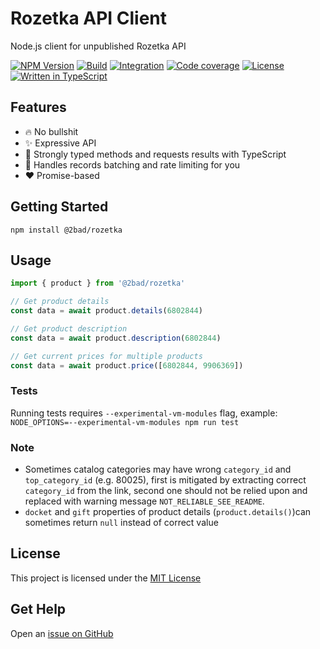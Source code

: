 # Rozetka API Client

Node.js client for unpublished Rozetka API

[![NPM Version](https://img.shields.io/npm/v/@2bad/rozetka)](https://www.npmjs.com/package/@2bad/rozetka)
[![Build](https://github.com/2BAD/rozetka/actions/workflows/build.yml/badge.svg)](https://github.com/2BAD/rozetka/actions/workflows/build.yml)
[![Integration](https://github.com/2BAD/rozetka/actions/workflows/integration.yml/badge.svg)](https://github.com/2BAD/rozetka/actions/workflows/integration.yml)
[![Code coverage](https://img.shields.io/codecov/c/github/2BAD/rozetka)](https://codecov.io/gh/2BAD/rozetka)
[![License](https://img.shields.io/npm/l/@2bad/rozetka)](https://www.npmjs.com/package/@2bad/rozetka)
[![Written in TypeScript](https://img.shields.io/github/languages/top/2BAD/rozetka)](https://github.com/2BAD/rozetka/search?l=typescript)

## Features

- 🔥 No bullshit
- ✨ Expressive API
- 💪 Strongly typed methods and requests results with TypeScript
- 🚀 Handles records batching and rate limiting for you
- ❤️ Promise-based

## Getting Started

```console
npm install @2bad/rozetka
```

## Usage

```typescript
import { product } from '@2bad/rozetka'

// Get product details
const data = await product.details(6802844)

// Get product description
const data = await product.description(6802844)

// Get current prices for multiple products
const data = await product.price([6802844, 9906369])
```

### Tests

Running tests requires `--experimental-vm-modules` flag, example: `NODE_OPTIONS=--experimental-vm-modules npm run test`

### Note

- Sometimes catalog categories may have wrong `category_id` and `top_category_id` (e.g. 80025), first is mitigated by extracting correct `category_id` from the link, second one should not be relied upon and replaced with warning message `NOT_RELIABLE_SEE_README`.
- `docket` and `gift` properties of product details (`product.details()`)can sometimes return `null` instead of correct value

## License

This project is licensed under the [MIT License](https://github.com/2BAD/rozetka/blob/main/LICENSE)

## Get Help

Open an [issue on GitHub](https://github.com/2bad/rozetka/issues/new)
